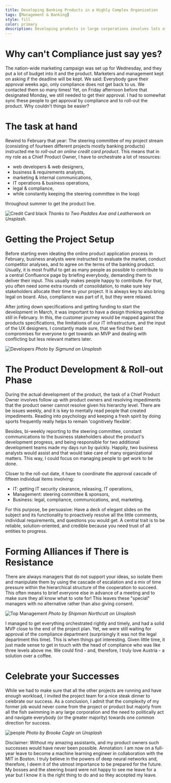 ```yaml
---
title: Developing Banking Products in a Highly Complex Organization
tags: [Management & Banking]
style: fill
color: primary
description: Developing products in large corporations involves lots of coordination and timing.
---
```


# Why can't Compliance just say yes?

The nation-wide marketing campaign was set up for Wednesday, and they put a lot of budget into it and the product. Marketers and management kept on asking if the  deadline will be kept. We said: Everybody gave their approval weeks ago, only compliance does not get back to us. We contacted them so many times! Yet, on Friday afternoon before that designated Monday, we still needed to get their approval. I had to somewhat sync these people to get approval by compliance and to roll-out the product. Why couldn't things be easier?

# The task at hand

Rewind to February that year: The steering committee of my project stream (consisting of fourteen different projects mostly banking products) instructed me to _roll-out an online credit card product_.  This means that in my role as a Chief Product Owner, I have to orchestrate a lot of resources:

- web developers & web designers,
- business & requirements analysts,
- marketing & internal communications,
- IT operations & business operations,
- legal & compliance,
- while constantly keeping the steering committee in the loop)

throughout summer to get the product live.

![Credit Card black](https://images.unsplash.com/photo-1531190260877-c8d11eb5afaf?ixlib=rb-1.2.1&ixid=eyJhcHBfaWQiOjEyMDd9&auto=format&fit=crop&w=1950&q=80)
*Thanks to Two Paddles Axe and Leatherwork on Unsplash.*

# Getting the Project Setup

Before starting even ideating the online product application process in February, business analysts were instructed to evaluate the market, conduct competitor analyses, and to agree on the terms of the banking product. Usually, it is most fruitful to get as many people as possible to contribute to a central Confluence page by briefing everybody, demanding them to deliver their input. This usually makes people happy to contribute. For that, you often need some extra rounds of consolidation, to make sure key stakeholders allocate their time to your project. It is always key to also bring legal on board. Also, compliance was part of it, but they were relaxed.

After jotting down specifications and getting funding to start the development in March, it was important to have a design thinking workshop still in February. In this, the customer journey would be mapped against the products specifications, the limitations of our IT infrastructure, and the input of the UX designers.  I constantly made sure, that we find the best compromises for everyone to get towards an MVP and dealing with conflicting but less relevant matters later.

![Developers](https://images.unsplash.com/photo-1574790398664-0cb03682ed1c?ixlib=rb-1.2.1&ixid=eyJhcHBfaWQiOjEyMDd9&auto=format&fit=crop&w=1651&q=80)
*Photo by Sigmund on Unsplash*

# The Product Development & Roll-out Phase

During the actual development of the product, the task of a Chief Product Owner involves follow up with product owners and resolving impediments that the product owner cannot resolve given his hierarchy level. There are be issues weekly, and it is key to mentally read people that created impediments. Reading into psychology and keeping a fresh spirit by doing sports frequently really helps to remain 'cognitively flexible'.

Besides, bi-weekly reporting to the steering committee, constant communications to the business stakeholders about the product's development progress, and being responsible for two additional development teams made my days run by quickly. Happily, two business analysts would assist and that would take care of many organizational matters. This way, I could focus on managing people to get work to be done.

Closer to the roll-out date, it have to coordinate the approval cascade of fifteen individual items involving:
- IT: getting IT security clearance, releasing, IT operations,
- Management: steering committee & sponsors,
- Business: legal, compliance, communications, and, marketing.

For this purpose, be persuasive: Have a deck of elegant slides on the subject and its functionality to proactively resolve all the little comments, individual requirements, and questions you would get. A central trait is to be reliable, solution-oriented, and credible because you need trust of all entities to progress.

# Forming Alliances if There is Resistance

There are always managers that do not support your ideas, so isolate them and manipulate them by using the cascade of escalation and a mix of time pressure within the hierarchical structure of the cooperation to succeed. This often means to brief everyone else in advance of a meeting and to make sure they all know what to vote for! This leaves these "special" managers with no alternative rather than also giving consent.

![Top Management](https://images.unsplash.com/photo-1562788869-4ed32648eb72?ixlib=rb-1.2.1&ixid=eyJhcHBfaWQiOjEyMDd9&auto=format&fit=crop&w=1652&q=80)
*Photo by Shipman Northcutt on Unsplash*

I managed to get everything orchestrated rightly and timely, and had a solid MVP close to the end of the project plan. Yet, we were still waiting for approval of the compliance department (surprisingly it was not the legal department this time). This is when things got interesting. Given little time, it just made sense to get in touch with the head of compliance who was like three levels above me. We could find - and, therefore, I truly love Austria - a solution over a coffee.

# Celebrate your Successes

While we had to make sure that all the other projects are running and have enough workload, I invited the project team for a nice steak dinner to celebrate our success. As a conclusion, I admit that the complexity of my former job would never come from the project or product but majorly from all the fish swimming in any large corporation and the need to politically act and navigate everybody (or the greater majority) towards one common direction for success.

![people](https://images.unsplash.com/photo-1522202176988-66273c2fd55f?ixlib=rb-1.2.1&ixid=eyJhcHBfaWQiOjEyMDd9&auto=format&fit=crop&w=1651&q=80)
*Photo by Brooke Cagle on Unsplash*

Disclaimer: Without my amazing assistants, and my product owners such successes would have never been possible.
Annotation: I am now on a full-year leave to become a machine learning engineer in collaboration with the MIT in Boston. I truly believe in the powers of deep neural networks and, therefore, I deem it of the utmost importance to be prepared for the future. My bosses and the steering board were not happy to see me leave for a year but I know it is the right thing to do and so they accepted my leave.
